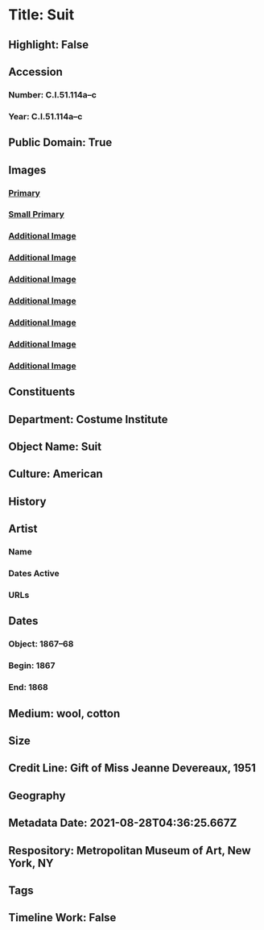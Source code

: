 # Title: Suit
## Highlight: False
## Accession
### Number: C.I.51.114a–c
### Year: C.I.51.114a–c
## Public Domain: True
## Images
### [Primary](https://images.metmuseum.org/CRDImages/ci/original/CI51.114a-c.jpg)
### [Small Primary](https://images.metmuseum.org/CRDImages/ci/web-large/CI51.114a-c.jpg)
### [Additional Image](https://images.metmuseum.org/CRDImages/ci/original/DP269015.jpg)
### [Additional Image](https://images.metmuseum.org/CRDImages/ci/original/CI37.46.33a-d_CI51.114a-c.jpg)
### [Additional Image](https://images.metmuseum.org/CRDImages/ci/original/C.I.51.114a–c_F.jpg)
### [Additional Image](https://images.metmuseum.org/CRDImages/ci/original/C.I.51.114a–c_B.jpg)
### [Additional Image](https://images.metmuseum.org/CRDImages/ci/original/C.I.51.114a_label.jpg)
### [Additional Image](https://images.metmuseum.org/CRDImages/ci/original/C.I.51.114b_F.jpg)
### [Additional Image](https://images.metmuseum.org/CRDImages/ci/original/ALG1_029ALG1_Neg146293.jpg)
## Constituents
## Department: Costume Institute
## Object Name: Suit
## Culture: American
## History
## Artist
### Name
### Dates Active
### URLs
## Dates
### Object: 1867–68
### Begin: 1867
### End: 1868
## Medium: wool, cotton
## Size
## Credit Line: Gift of Miss Jeanne Devereaux, 1951
## Geography
## Metadata Date: 2021-08-28T04:36:25.667Z
## Respository: Metropolitan Museum of Art, New York, NY
## Tags
## Timeline Work: False